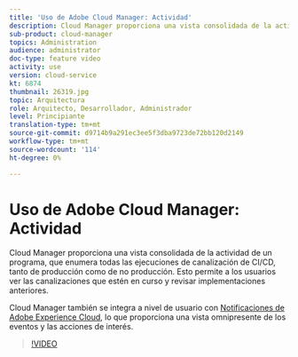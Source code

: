 ```yaml
---
title: 'Uso de Adobe Cloud Manager: Actividad'
description: Cloud Manager proporciona una vista consolidada de la actividad de un programa, que enumera todas las ejecuciones de canalización de CI/CD, tanto de producción como de no producción. Esto permite a los usuarios ver las canalizaciones que estén en curso y revisar implementaciones anteriores.
sub-product: cloud-manager
topics: Administration
audience: administrator
doc-type: feature video
activity: use
version: cloud-service
kt: 6874
thumbnail: 26319.jpg
topic: Arquitectura
role: Arquitecto, Desarrollador, Administrador
level: Principiante
translation-type: tm+mt
source-git-commit: d9714b9a291ec3ee5f3dba9723de72bb120d2149
workflow-type: tm+mt
source-wordcount: '114'
ht-degree: 0%

---
```



# Uso de Adobe Cloud Manager: Actividad

Cloud Manager proporciona una vista consolidada de la actividad de un programa, que enumera todas las ejecuciones de canalización de CI/CD, tanto de producción como de no producción. Esto permite a los usuarios ver las canalizaciones que estén en curso y revisar implementaciones anteriores.

Cloud Manager también se integra a nivel de usuario con [Notificaciones de Adobe Experience Cloud](https://experienceleague.adobe.com/docs/experience-manager-cloud-manager/using/how-to-use/notifications.html), lo que proporciona una vista omnipresente de los eventos y las acciones de interés.

>[!VIDEO](https://video.tv.adobe.com/v/26319/?quality=12&learn=on)

